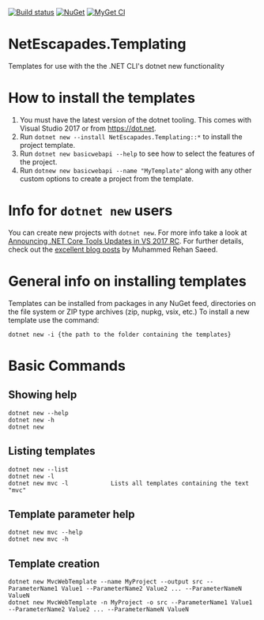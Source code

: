 [![Build status](https://ci.appveyor.com/api/projects/status/1xoubmcpfqa86rux?svg=true)](https://ci.appveyor.com/project/andrewlock/netescapades-templating/branch/master)
[![NuGet](https://img.shields.io/nuget/v/NetEscapades.Templating.svg)](https://www.nuget.org/packages/NetEscapades.Templating/)
[![MyGet CI](https://img.shields.io/myget/andrewlock-ci/v/NetEscapades.Templating.svg)](http://myget.org/gallery/acndrewlock-ci)

# NetEscapades.Templating
Templates for use with the the .NET CLI's dotnet new functionality

# How to install the templates

1. You must have the latest version of the dotnet tooling. This comes with Visual Studio 2017 or from https://dot.net. 
2. Run `dotnet new --install NetEscapades.Templating::*` to install the project template. 
3. Run `dotnet new basicwebapi --help` to see how to select the features of the project. 
4. Run `dotnew new basicwebapi --name "MyTemplate"` along with any other custom options to create a project from the template.

# Info for `dotnet new` users

You can create new projects with `dotnet new`. For more info take a look at
[Announcing .NET Core Tools Updates in VS 2017 RC](https://blogs.msdn.microsoft.com/dotnet/2017/02/07/announcing-net-core-tools-updates-in-vs-2017-rc/). For further details, check out the [excellent blog posts](http://rehansaeed.com/custom-project-templates-using-dotnet-new/) by Muhammed Rehan Saeed.

# General info on installing templates

Templates can be installed from packages in any NuGet feed, directories on the file system or ZIP type archives (zip, nupkg, vsix, etc.)
To install a new template use the command:

    dotnet new -i {the path to the folder containing the templates}

# Basic Commands
## Showing help

    dotnet new --help
    dotnet new -h
    dotnet new

## Listing templates

    dotnet new --list
    dotnet new -l
    dotnet new mvc -l            Lists all templates containing the text "mvc"

## Template parameter help

    dotnet new mvc --help
    dotnet new mvc -h

## Template creation

    dotnet new MvcWebTemplate --name MyProject --output src --ParameterName1 Value1 --ParameterName2 Value2 ... --ParameterNameN ValueN
    dotnet new MvcWebTemplate -n MyProject -o src --ParameterName1 Value1 --ParameterName2 Value2 ... --ParameterNameN ValueN
